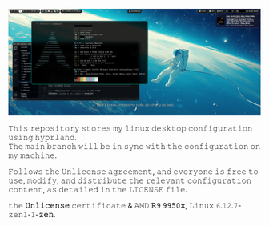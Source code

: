 ![desktop.preview.png](preview%2Fdesktop.preview.png)

𝚃𝚑𝚒𝚜 𝚛𝚎𝚙𝚘𝚜𝚒𝚝𝚘𝚛𝚢 𝚜𝚝𝚘𝚛𝚎𝚜 𝚖𝚢 𝚕𝚒𝚗𝚞𝚡 𝚍𝚎𝚜𝚔𝚝𝚘𝚙 𝚌𝚘𝚗𝚏𝚒𝚐𝚞𝚛𝚊𝚝𝚒𝚘𝚗 𝚞𝚜𝚒𝚗𝚐 𝚑𝚢𝚙𝚛𝚕𝚊𝚗𝚍.    
𝚃𝚑𝚎 𝚖𝚊𝚒𝚗 𝚋𝚛𝚊𝚗𝚌𝚑 𝚠𝚒𝚕𝚕 𝚋𝚎 𝚒𝚗 𝚜𝚢𝚗𝚌 𝚠𝚒𝚝𝚑 𝚝𝚑𝚎 𝚌𝚘𝚗𝚏𝚒𝚐𝚞𝚛𝚊𝚝𝚒𝚘𝚗 𝚘𝚗 𝚖𝚢 𝚖𝚊𝚌𝚑𝚒𝚗𝚎.

𝙵𝚘𝚕𝚕𝚘𝚠𝚜 𝚝𝚑𝚎 𝚄𝚗𝚕𝚒𝚌𝚎𝚗𝚜𝚎 𝚊𝚐𝚛𝚎𝚎𝚖𝚎𝚗𝚝, 𝚊𝚗𝚍 𝚎𝚟𝚎𝚛𝚢𝚘𝚗𝚎 𝚒𝚜 𝚏𝚛𝚎𝚎 𝚝𝚘 𝚞𝚜𝚎, 𝚖𝚘𝚍𝚒𝚏𝚢, 𝚊𝚗𝚍 𝚍𝚒𝚜𝚝𝚛𝚒𝚋𝚞𝚝𝚎 𝚝𝚑𝚎 𝚛𝚎𝚕𝚎𝚟𝚊𝚗𝚝 𝚌𝚘𝚗𝚏𝚒𝚐𝚞𝚛𝚊𝚝𝚒𝚘𝚗 𝚌𝚘𝚗𝚝𝚎𝚗𝚝, 𝚊𝚜 𝚍𝚎𝚝𝚊𝚒𝚕𝚎𝚍 𝚒𝚗 𝚝𝚑𝚎 𝙻𝙸𝙲𝙴𝙽𝚂𝙴 𝚏𝚒𝚕𝚎.

𝚝𝚑𝚎 **𝚄𝚗𝚕𝚒𝚌𝚎𝚗𝚜𝚎** 𝚌𝚎𝚛𝚝𝚒𝚏𝚒𝚌𝚊𝚝𝚎 & 𝙰𝙼𝙳 **𝚁𝟿 𝟿𝟿𝟻𝟶𝚡**, 𝙻𝚒𝚗𝚞𝚡 𝟼.𝟷𝟸.𝟽-𝚣𝚎𝚗𝟷-𝟷-**𝚣𝚎𝚗**.
